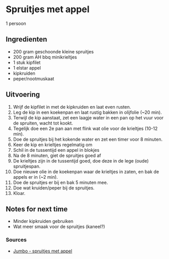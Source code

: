 # Spruitjes met appel

1 persoon

## Ingredienten

* 200 gram geschoonde kleine spruitjes
* 200 gram AH bbq minikrieltjes
* 1 stuk kipfilet
* 1 elstar appel
* kipkruiden
* peper/nootmuskaat

## Uitvoering

1. Wrijf de kipfilet in met de kipkruiden en laat even rusten.
2. Leg de kip in een koekenpan en laat rustig bakken in olijfolie (~20 min).
3. Terwijl de kip aanstaat, zet een laagje water in een pan op het vuur voor de spruiten, wacht tot kookt.
4. Tegelijk doe een 2e pan aan met flink wat olie voor de krieltjes (10-12 min).
5. Doe de spruitjes bij het kokende water en zet een timer voor 8 minuten.
6. Keer de kip en krieltjes regelmatig om
7. Schil in de tussentijd een appel in blokjes
8. Na de 8 minuten, giet de spruitjes goed af
9. De krieltjes zijn in de tussentijd goed, doe deze in de lege (oude) spruitjespan.
10. Doe nieuwe olie in de koekenpan waar de krieltjes in zaten, en bak de appels er in (~2 min).
11. Doe de spruitjes er bij en bak 5 minuten mee.
12. Doe wat kruiden/peper bij de spruitjes.
13. Kloar.

## Notes for next time

* Minder kipkruiden gebruiken
* Wat meer smaak voor de spruitjes (kaneel?)

### Sources

* [Jumbo - spruitjes met appel](https://www.jumbo.com/recepten/spruitjes-met-appel-504164/)